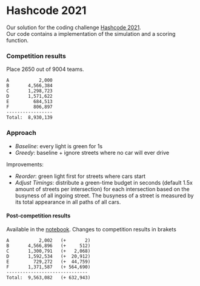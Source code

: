# Hashcode 2021

Our solution for the coding challenge [Hashcode 2021](https://codingcompetitions.withgoogle.com/hashcode).<br>
Our code contains a implementation of the simulation and a scoring function.

### Competition results
Place 2650 out of 9004 teams.

```
A           2,000
B       4,566,384
C       1,298,723
D       1,571,622
E         684,513
F         806,897
-----------------
Total:  8,930,139
```

### Approach

* *Baseline*: every light is green for 1s
* *Greedy*: baseline + ignore streets where no car will ever drive

Improvements:

* *Reorder*: green light first for streets where cars start
* *Adjust Timings*: distribute a green-time budget in seconds (default 1.5x amount of streets per intersection) for each intersection based on the busyness of all ingoing street. The busyness of a street is measured by its total appearance in all paths of all cars.

#### Post-competition results
Available in the [notebook](https://github.com/englhardt/hashcode2021/blob/main/hashcode2021.ipynb).
Changes to competition results in brakets
```
A           2,002   (+       2)
B       4,566,896   (+     512)
C       1,300,791   (+   2,068)
D       1,592,534   (+  20,912)
E         729,272   (+  44,759)
F       1,371,587   (+ 564,690)
------------------------------
Total:  9,563,082   (+ 632,943)
```

